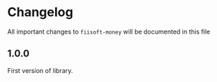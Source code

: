 # Changelog

All important changes to `fiisoft-money` will be documented in this file

## 1.0.0

First version of library.
